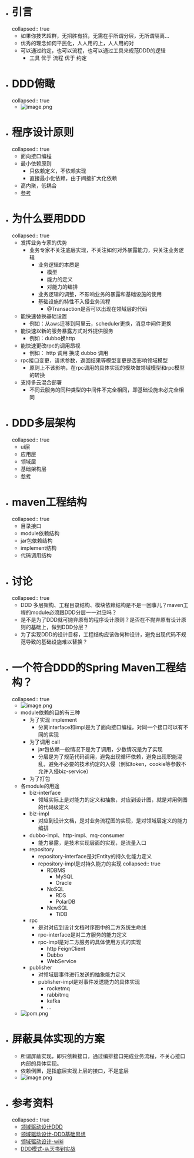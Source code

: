 - # 引言
  collapsed:: true
	- 如果你技艺超群，无招胜有招，无需在乎所谓分层，无所谓隔离...
	- 优秀的理念如何平民化，人人用的上，人人用的对
	- 可以通过约定，也可以流程，也可以通过工具来规范DDD的逻辑
		- 工具  优于  流程  优于 约定
- # DDD俯瞰
  collapsed:: true
	- ![image.png](../assets/image_1663294874859_0.png)
- # 程序设计原则
  collapsed:: true
	- 面向接口编程
	- 最小依赖原则
		- 只依赖定义，不依赖实现
		- 直接最小化依赖，由于间接扩大化依赖
	- 高内聚，低耦合
	- [参考](https://www.jianshu.com/p/6b5e4c9872fe)
- # 为什么要用DDD
  collapsed:: true
	- 发挥业务专家的优势
		- 业务专家不关注底层实现，不关注如何对外暴露能力，只关注业务逻辑
			- 业务逻辑的本质是
				- 模型
				- 能力的定义
				- 对能力的编排
			- 业务逻辑的调整，不影响业务的暴露和基础设施的使用
			- 基础设施的特性不入侵业务流程
				- @Transaction是否可以出现在领域层的代码
	- 能快速替换基础设置
		- 例如：从aws迁移到阿里云，scheduler更换，消息中间件更换
	- 能快速以新的服务暴露方式对外提供服务
		- 例如：dubbo换http
	- 能快速更改rpc的调用昂视
		- 例如： http 调用 换成 dubbo 调用
	- rpc接口变更，请求参数，返回结果等模型变更是否影响领域模型
		- 原则上不该影响，在rpc调用的具体实现的模块做领域模型和rpc模型的转换
	- 支持多云混合部署
		- 不同云服务的同种类型的中间件不完全相同，即基础设施未必完全相同
- # DDD多层架构
  collapsed:: true
	- ui层
	- 应用层
	- 领域层
	- 基础架构层
	- [参考](https://www.jianshu.com/p/f7c1d9fde7a8)
- # maven工程结构
  collapsed:: true
	- 目录接口
	- module依赖结构
	- jar包依赖结构
	- implement结构
	- 代码调用结构
- # 讨论
  collapsed:: true
	- DDD 多层架构、工程目录结构、模块依赖结构是不是一回事儿？maven工程的module必须跟DDD分层一一对应吗？
	- 是不是为了DDD就可抛弃原有的程序设计原则？是否在不抛弃原有设计原则的基础上，做到DDD分层？
	- 为了实现DDD的设计目标，工程结构应该做何种设计，避免出现代码不规范导致的基础设施难以替换？
- # 一个符合DDD的Spring Maven工程结构？
  collapsed:: true
	- ![image.png](../assets/image_1663297583812_0.png)
	- module依赖的目的有三种
		- 为了实现 implement
			- 分离interface和impl是为了面向接口编程，对同一个接口可以有不同的实现
		- 为了调用 call
			- jar包依赖一般情况下是为了调用，少数情况是为了实现
			- 分层是为了规范代码调用，避免出现循环依赖，避免出现职能混乱，避免不必要的技术约定的入侵（例如token，cookie等参数不允许入侵biz-service）
		- 为了打包
	- 各module的用途
		- biz-interface
			- 领域实际上是对能力的定义和抽象，对应到设计图，就是对用例图的代码级定义
		- biz-impl
			- 对应到设计文档，是对业务流程图的实现，是对领域层定义的能力编排
		- dubbo-impl、http-impl、mq-consumer
			- 能力暴露，是技术实现层面的实现，是流量入口
		- repository
			- repository-interface是对Entity的持久化能力定义
			- repository-impl是对持久能力的实现
			  collapsed:: true
				- RDBMS
					- MySQL
					- Oracle
				- NoSQL
					- RDS
					- PolarDB
				- NewSQL
					- TiDB
		- rpc
			- 是对对应到设计文档时序图中的二方系统生命线
			- rpc-interface是对二方服务的能力定义
			- rpc-impl是对二方服务的具体使用方式的实现
				- http FeignClient
				- Dubbo
				- WebService
		- publisher
			- 对领域层事件进行发送的抽象能力定义
			- publisher-impl是对事件发送能力的具体实现
				- rocketmq
				- rabbitmq
				- kafka
				- ...
	- ![pom.png](../assets/pom_1663236226102_0.png)
- # 屏蔽具体实现的方案
	- 所谓屏蔽实现，即只依赖接口，通过编排接口完成业务流程，不关心接口内部的具体实现。
	- 依赖倒置，是指底层实现上层的接口，不是底层
	- ![image.png](../assets/image_1663239503379_0.png)
- # 参考资料
  collapsed:: true
	- [领域驱动设计DDD](https://www.cnblogs.com/Leo_wl/p/3866629.html)
	- [领域驱动设计-DDD基础思想](https://zhuanlan.zhihu.com/p/109114670)
	- [领域驱动设计-wiki](https://zh.wikipedia.org/wiki/%E9%A0%98%E5%9F%9F%E9%A9%85%E5%8B%95%E8%A8%AD%E8%A8%88)
	- [DDD模式-从天书到实战](https://zhuanlan.zhihu.com/p/91525839)
